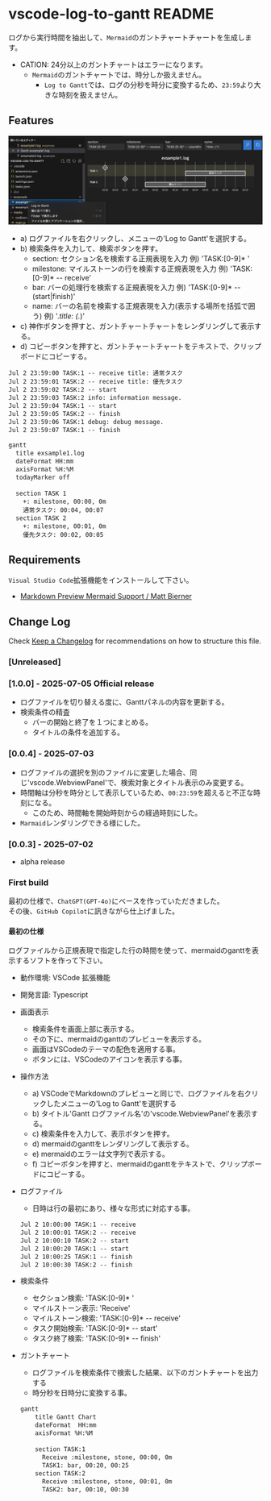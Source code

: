 # vscode-log-to-gantt README

ログから実行時間を抽出して、`Mermaid`のガントチャートチャートを生成します。  

- CATION: 24分以上のガントチャートはエラーになります。
  - `Mermaid`のガントチャートでは、時分しか扱えません。
    - `Log to Gantt`では、ログの分秒を時分に変換するため、`23:59`より大きな時刻を扱えません。

## Features

![Screen shot](screen_shot.png)

- a) ログファイルを右クリックし、メニューの'Log to Gantt'を選択する。
- b) 検索条件を入力して、検索ボタンを押す。
  - section: セクション名を検索する正規表現を入力 例) 'TASK:[0-9]* '
  - milestone: マイルストーンの行を検索する正規表現を入力 例) 'TASK:[0-9]* -- receive'
  - bar: バーの処理行を検索する正規表現を入力 例) 'TASK:[0-9]* -- (start|finish)'
  - name: バーの名前を検索する正規表現を入力(表示する場所を括弧で囲う) 例) '.*title: (.*)'
- c) 神作ボタンを押すと、ガントチャートチャートをレンダリングして表示する。
- d) コピーボタンを押すと、ガントチャートチャートをテキストで、クリップボードにコピーする。

``` log
Jul 2 23:59:00 TASK:1 -- receive title: 通常タスク
Jul 2 23:59:01 TASK:2 -- receive title: 優先タスク
Jul 2 23:59:02 TASK:2 -- start
Jul 2 23:59:03 TASK:2 info: information message.
Jul 2 23:59:04 TASK:1 -- start
Jul 2 23:59:05 TASK:2 -- finish
Jul 2 23:59:06 TASK:1 debug: debug message.
Jul 2 23:59:07 TASK:1 -- finish
```

``` mermaid
gantt
  title exsample1.log
  dateFormat HH:mm
  axisFormat %H:%M
  todayMarker off

  section TASK 1
    +: milestone, 00:00, 0m
    通常タスク: 00:04, 00:07
  section TASK 2
    +: milestone, 00:01, 0m
    優先タスク: 00:02, 00:05
```

## Requirements

`Visual Studio Code`拡張機能をインストールして下さい。

- [Markdown Preview Mermaid Support / Matt Bierner](https://marketplace.visualstudio.com/items?itemName=bierner.markdown-mermaid)

## Change Log

Check [Keep a Changelog](http://keepachangelog.com/) for recommendations on how to structure this file.

### [Unreleased]

### [1.0.0] - 2025-07-05 Official release

- ログファイルを切り替える度に、Ganttパネルの内容を更新する。
- 検索条件の精査
  - バーの開始と終了を１つにまとめる。
  - タイトルの条件を追加する。

### [0.0.4] - 2025-07-03

- ログファイルの選択を別のファイルに変更した場合、同じ'vscode.WebviewPanel'で、検索対象とタイトル表示のみ変更する。
- 時間軸は分秒を時分として表示しているため、`00:23:59`を超えると不正な時刻になる。
  - このため、時間軸を開始時刻からの経過時刻にした。
- `Marmaid`レンダリングできる様にした。

### [0.0.3] - 2025-07-02

- alpha release

### First build

最初の仕様で、`ChatGPT(GPT‑4o)`にベースを作っていただきました。  
その後、`GitHub Copilot`に訊きながら仕上げました。  

#### 最初の仕様

ログファイルから正規表現で指定した行の時間を使って、mermaidのganttを表示するソフトを作って下さい。

- 動作環境: VSCode 拡張機能
- 開発言語: Typescript
- 画面表示
  - 検索条件を画面上部に表示する。
  - その下に、mermaidのganttのプレビューを表示する。
  - 画面はVSCodeのテーマの配色を適用する事。
  - ボタンには、VSCodeのアイコンを表示する事。
- 操作方法
  - a) VSCodeでMarkdownのプレビューと同じで、ログファイルを右クリックしたメニューの'Log to Gantt'を選択する
  - b) タイトル'Gantt ログファイル名'の'vscode.WebviewPanel'を表示する。
  - c) 検索条件を入力して、表示ボタンを押す。
  - d) mermaidのganttをレンダリングして表示する。
  - e) mermaidのエラーは文字列で表示する。
  - f) コピーボタンを押すと、mermaidのganttをテキストで、クリップボードにコピーする。
- ログファイル
  - 日時は行の最初にあり、様々な形式に対応する事。

  ``` log
  Jul 2 10:00:00 TASK:1 -- receive
  Jul 2 10:00:01 TASK:2 -- receive
  Jul 2 10:00:10 TASK:2 -- start
  Jul 2 10:00:20 TASK:1 -- start
  Jul 2 10:00:25 TASK:1 -- finish
  Jul 2 10:00:30 TASK:2 -- finish
  ```

- 検索条件
  - セクション検索: 'TASK:[0-9]* '
  - マイルストーン表示: 'Receive'
  - マイルストーン検索: 'TASK:[0-9]* -- receive'
  - タスク開始検索: 'TASK:[0-9]* -- start'
  - タスク終了検索: 'TASK:[0-9]* -- finish'

- ガントチャート
  - ログファイルを検索条件で検索した結果、以下のガントチャートを出力する
  - 時分秒を日時分に変換する事。

  ``` mermaid
  gantt
      title Gantt Chart
      dateFormat  HH:mm
      axisFormat %H:%M

      section TASK:1
        Receive :milestone, stone, 00:00, 0m
        TASK1: bar, 00:20, 00:25
      section TASK:2
        Receive :milestone, stone, 00:01, 0m
        TASK2: bar, 00:10, 00:30
  ```

